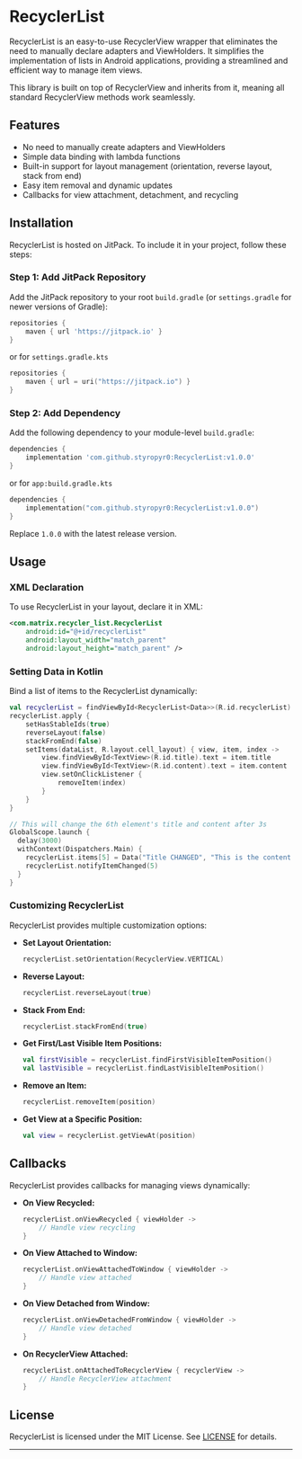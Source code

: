 # RecyclerList

RecyclerList is an easy-to-use RecyclerView wrapper that eliminates the need to manually declare adapters and ViewHolders. It simplifies the implementation of lists in Android applications, providing a streamlined and efficient way to manage item views.

This library is built on top of RecyclerView and inherits from it, meaning all standard RecyclerView methods work seamlessly.

## Features
- No need to manually create adapters and ViewHolders
- Simple data binding with lambda functions
- Built-in support for layout management (orientation, reverse layout, stack from end)
- Easy item removal and dynamic updates
- Callbacks for view attachment, detachment, and recycling

## Installation

RecyclerList is hosted on JitPack. To include it in your project, follow these steps:

### Step 1: Add JitPack Repository

Add the JitPack repository to your root `build.gradle` (or `settings.gradle` for newer versions of Gradle):

```gradle
repositories {
    maven { url 'https://jitpack.io' }
}
```
or for `settings.gradle.kts`

```kotlin
repositories { 
    maven { url = uri("https://jitpack.io") }
}
```

### Step 2: Add Dependency

Add the following dependency to your module-level `build.gradle`:

```gradle
dependencies {
    implementation 'com.github.styropyr0:RecyclerList:v1.0.0'
}
```
or for `app:build.gradle.kts`

```kotlin
dependencies {
    implementation("com.github.styropyr0:RecyclerList:v1.0.0")
}
```

Replace `1.0.0` with the latest release version.

## Usage

### XML Declaration

To use RecyclerList in your layout, declare it in XML:

```xml
<com.matrix.recycler_list.RecyclerList
    android:id="@+id/recyclerList"
    android:layout_width="match_parent"
    android:layout_height="match_parent" />
```

### Setting Data in Kotlin

Bind a list of items to the RecyclerList dynamically:

```kotlin
val recyclerList = findViewById<RecyclerList<Data>>(R.id.recyclerList)
recyclerList.apply {
    setHasStableIds(true)
    reverseLayout(false)
    stackFromEnd(false)
    setItems(dataList, R.layout.cell_layout) { view, item, index ->
        view.findViewById<TextView>(R.id.title).text = item.title
        view.findViewById<TextView>(R.id.content).text = item.content
        view.setOnClickListener {
            removeItem(index)
        }
    }
}

// This will change the 6th element's title and content after 3s
GlobalScope.launch {
  delay(3000)
  withContext(Dispatchers.Main) {
    recyclerList.items[5] = Data("Title CHANGED", "This is the content of CHANGED")
    recyclerList.notifyItemChanged(5)
  }
}
```

### Customizing RecyclerList

RecyclerList provides multiple customization options:

- **Set Layout Orientation:**
  ```kotlin
  recyclerList.setOrientation(RecyclerView.VERTICAL)
  ```

- **Reverse Layout:**
  ```kotlin
  recyclerList.reverseLayout(true)
  ```

- **Stack From End:**
  ```kotlin
  recyclerList.stackFromEnd(true)
  ```

- **Get First/Last Visible Item Positions:**
  ```kotlin
  val firstVisible = recyclerList.findFirstVisibleItemPosition()
  val lastVisible = recyclerList.findLastVisibleItemPosition()
  ```

- **Remove an Item:**
  ```kotlin
  recyclerList.removeItem(position)
  ```

- **Get View at a Specific Position:**
  ```kotlin
  val view = recyclerList.getViewAt(position)
  ```

## Callbacks

RecyclerList provides callbacks for managing views dynamically:

- **On View Recycled:**
  ```kotlin
  recyclerList.onViewRecycled { viewHolder ->
      // Handle view recycling
  }
  ```

- **On View Attached to Window:**
  ```kotlin
  recyclerList.onViewAttachedToWindow { viewHolder ->
      // Handle view attached
  }
  ```

- **On View Detached from Window:**
  ```kotlin
  recyclerList.onViewDetachedFromWindow { viewHolder ->
      // Handle view detached
  }
  ```

- **On RecyclerView Attached:**
  ```kotlin
  recyclerList.onAttachedToRecyclerView { recyclerView ->
      // Handle RecyclerView attachment
  }
  ```

## License

RecyclerList is licensed under the MIT License. See [LICENSE](LICENSE) for details.

---

